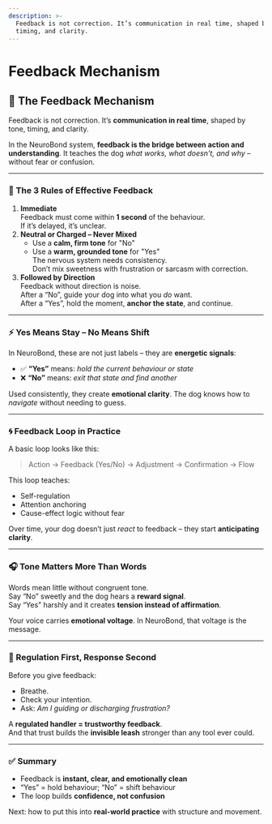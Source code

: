 ```yaml
---
description: >-
  Feedback is not correction. It’s communication in real time, shaped by tone,
  timing, and clarity.
---
```


# Feedback Mechanism

## 🎯 The Feedback Mechanism

Feedback is not correction. It’s **communication in real time**, shaped by tone, timing, and clarity.

In the NeuroBond system, **feedback is the bridge between action and understanding**. It teaches the dog _what works, what doesn’t, and why_ – without fear or confusion.

***

### 🧠 The 3 Rules of Effective Feedback

1. **Immediate**\
   Feedback must come within **1 second** of the behaviour.\
   If it’s delayed, it’s unclear.
2. **Neutral or Charged – Never Mixed**
   * Use a **calm, firm tone** for "No"
   * Use a **warm, grounded tone** for "Yes"\
     The nervous system needs consistency.\
     Don’t mix sweetness with frustration or sarcasm with correction.
3. **Followed by Direction**\
   Feedback without direction is noise.\
   After a “No”, guide your dog into what you _do_ want.\
   After a “Yes”, hold the moment, **anchor the state**, and continue.

***

### ⚡ Yes Means Stay – No Means Shift

In NeuroBond, these are not just labels – they are **energetic signals**:

* ✅ **“Yes”** means: _hold the current behaviour or state_
* ❌ **“No”** means: _exit that state and find another_

Used consistently, they create **emotional clarity**. The dog knows how to _navigate_ without needing to guess.

***

### 🌀 Feedback Loop in Practice

A basic loop looks like this:

> Action → Feedback (Yes/No) → Adjustment → Confirmation → Flow

This loop teaches:

* Self-regulation
* Attention anchoring
* Cause-effect logic without fear

Over time, your dog doesn’t just _react_ to feedback – they start **anticipating clarity**.

***

### 🎧 Tone Matters More Than Words

Words mean little without congruent tone.\
Say “No” sweetly and the dog hears a **reward signal**.\
Say “Yes” harshly and it creates **tension instead of affirmation**.

Your voice carries **emotional voltage**. In NeuroBond, that voltage is the message.

***

### 🧘 Regulation First, Response Second

Before you give feedback:

* Breathe.
* Check your intention.
* Ask: _Am I guiding or discharging frustration?_

A **regulated handler = trustworthy feedback**.\
And that trust builds the **invisible leash** stronger than any tool ever could.

***

### ✅ Summary

* Feedback is **instant, clear, and emotionally clean**
* “Yes” = hold behaviour; “No” = shift behaviour
* The loop builds **confidence, not confusion**

Next: how to put this into **real-world practice** with structure and movement.
